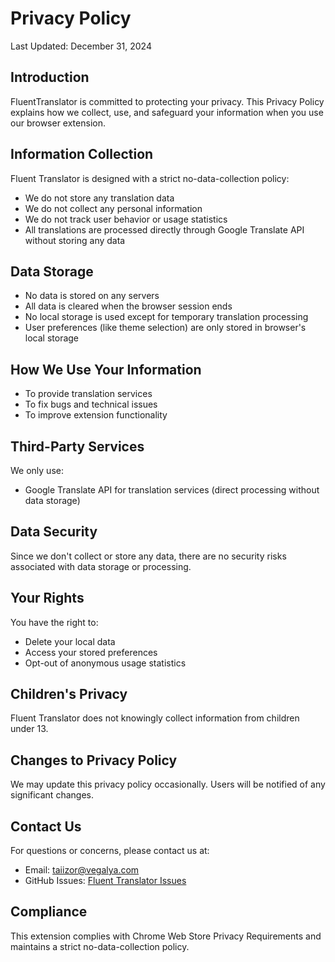 # Privacy Policy

Last Updated: December 31, 2024

## Introduction
FluentTranslator is committed to protecting your privacy. This Privacy Policy explains how we collect, use, and safeguard your information when you use our browser extension.

## Information Collection
Fluent Translator is designed with a strict no-data-collection policy:
- We do not store any translation data
- We do not collect any personal information
- We do not track user behavior or usage statistics
- All translations are processed directly through Google Translate API without storing any data

## Data Storage
- No data is stored on any servers
- All data is cleared when the browser session ends
- No local storage is used except for temporary translation processing
- User preferences (like theme selection) are only stored in browser's local storage

## How We Use Your Information
- To provide translation services
- To fix bugs and technical issues
- To improve extension functionality

## Third-Party Services
We only use:
- Google Translate API for translation services (direct processing without data storage)

## Data Security
Since we don't collect or store any data, there are no security risks associated with data storage or processing.

## Your Rights
You have the right to:
- Delete your local data
- Access your stored preferences
- Opt-out of anonymous usage statistics

## Children's Privacy
Fluent Translator does not knowingly collect information from children under 13.

## Changes to Privacy Policy
We may update this privacy policy occasionally. Users will be notified of any significant changes.

## Contact Us
For questions or concerns, please contact us at:
- Email: taiizor@vegalya.com
- GitHub Issues: [Fluent Translator Issues](https://github.com/Taiizor/FluentTranslator/issues)

## Compliance
This extension complies with Chrome Web Store Privacy Requirements and maintains a strict no-data-collection policy.